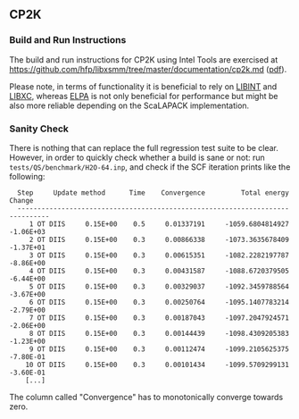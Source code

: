 ## CP2K

### Build and Run Instructions
The build and run instructions for CP2K using Intel Tools are exercised at  
https://github.com/hfp/libxsmm/tree/master/documentation/cp2k.md ([pdf](https://raw.githubusercontent.com/hfp/libxsmm/master/documentation/cp2k.pdf)).

Please note, in terms of functionality it is beneficial to rely on [LIBINT](../libint#libint) and [LIBXC](../libxc#libxc), whereas [ELPA](../elpa#eigenvalue-solvers-for-petaflop-applications-elpa) is not only beneficial for performance but might be also more reliable depending on the ScaLAPACK implementation.

### Sanity Check
There is nothing that can replace the full regression test suite to be clear. However, in order to quickly check whether a build is sane or not: run `tests/QS/benchmark/H2O-64.inp`, and check if the SCF iteration prints like the following:

```
  Step     Update method      Time    Convergence         Total energy    Change
  ------------------------------------------------------------------------------
     1 OT DIIS     0.15E+00    0.5     0.01337191     -1059.6804814927 -1.06E+03
     2 OT DIIS     0.15E+00    0.3     0.00866338     -1073.3635678409 -1.37E+01
     3 OT DIIS     0.15E+00    0.3     0.00615351     -1082.2282197787 -8.86E+00
     4 OT DIIS     0.15E+00    0.3     0.00431587     -1088.6720379505 -6.44E+00
     5 OT DIIS     0.15E+00    0.3     0.00329037     -1092.3459788564 -3.67E+00
     6 OT DIIS     0.15E+00    0.3     0.00250764     -1095.1407783214 -2.79E+00
     7 OT DIIS     0.15E+00    0.3     0.00187043     -1097.2047924571 -2.06E+00
     8 OT DIIS     0.15E+00    0.3     0.00144439     -1098.4309205383 -1.23E+00
     9 OT DIIS     0.15E+00    0.3     0.00112474     -1099.2105625375 -7.80E-01
    10 OT DIIS     0.15E+00    0.3     0.00101434     -1099.5709299131 -3.60E-01
    [...]
```

The column called "Convergence" has to monotonically converge towards zero.
